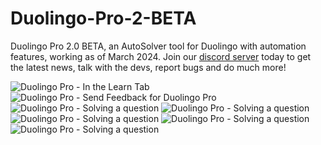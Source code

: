 # Duolingo-Pro-2-BETA
Duolingo Pro 2.0 BETA, an AutoSolver tool for Duolingo with automation features, working as of March 2024. 
Join our [discord server](discord.gg/r8xQ7K59Mt) today to get the latest news, talk with the devs, report bugs and do much more!

![Duolingo Pro - In the Learn Tab](https://github.com/anonymoushackerIV/Duolingo-Pro-2-BETA/assets/142535408/445bfa82-6f17-4e5e-9d7e-7005f6f50985)
![Duolingo Pro - Send Feedback for Duolingo Pro](https://github.com/anonymoushackerIV/Duolingo-Pro-2-BETA/assets/142535408/43e24b3e-f878-4043-8894-8d8a53094663)
![Duolingo Pro - Solving a question](https://github.com/anonymoushackerIV/Duolingo-Pro-2-BETA/assets/142535408/aa8e311c-10a7-4773-b66c-5ec14d8d71c8)
![Duolingo Pro - Solving a question](https://github.com/anonymoushackerIV/Duolingo-Pro-2-BETA/assets/142535408/baa46969-b0ce-4b00-abe6-5e771810b9a2)
![Duolingo Pro - Solving a question](https://github.com/anonymoushackerIV/Duolingo-Pro-2-BETA/assets/142535408/ff17acc4-50a3-4f85-b9fe-7cad9f9cfdbd)
![Duolingo Pro - Solving a question](https://github.com/anonymoushackerIV/Duolingo-Pro-2-BETA/assets/142535408/5ebb7ca9-6da4-45c5-8ba3-6053a2242bb7)
![Duolingo Pro - Solving a question](https://github.com/anonymoushackerIV/Duolingo-Pro-2-BETA/assets/142535408/1b144d8d-fee8-4702-8785-03c3dbe030d1)
